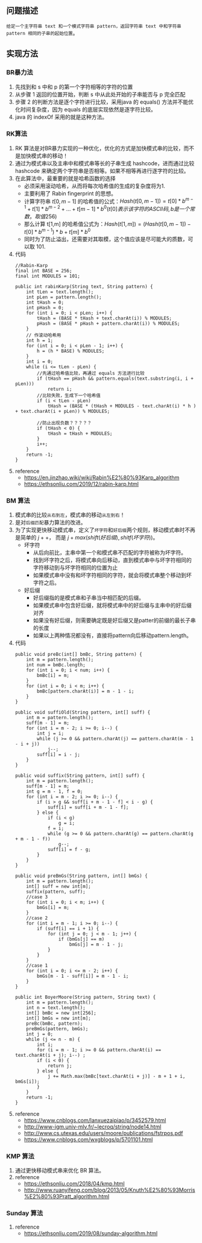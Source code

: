 ## 问题描述
`给定一个主字符串 text 和一个模式字符串 pattern，返回字符串 text 中和字符串 pattern 相同的子串的起始位置`。
## 实现方法
### BR暴力法
1. 先找到和 s 中和 p 的第一个字符相等的字符的位置
2. 从步骤 1 返回的位置开始，判断 s 中从此处开始的子串能否与 p 完全匹配
3. 步骤 2 的判断方法是逐个字符进行比较，采用java 的 equals() 方法并不能优化时间复杂度，因为 equals 的底层实现依然是逐字符比较。
3. java 的 indexOf 采用的就是这种方法。
### RK算法
1. RK 算法是对BR暴力实现的一种优化，优化的方式是加快模式串的比较，而不是加快模式串的移动！
2. 通过为模式串以及主串中和模式串等长的子串生成 hashcode，进而通过比较 hashcode 来确定两个字符串是否相等。如果不相等再进行逐字符的比较。
3. 在此算法中，最重要的就是哈希函数的选择
	- 必须采用滚动哈希，从而将每次哈希值的生成的复杂度将为1.
	- 主要利用了 Rabin fingerprint 的思想。
	- 计算字符串 $t[0,m-1]$ 的哈希值的公式：$Hash(t[0,m-1]) = t[0]*b^{m-1} + t[1]*b^{m-2}+...+t[m-1]*b^0 (t[0]表示该字符的ASCII码,b是一个常数，取值256)$
	- 那么计算 t[1,m] 的哈希值公式为：$Hash(t[1,m]) = (Hash(t[0,m-1])-t[0]*b^{m-1})*b + t[m]*b^0$
	- 同时为了防止溢出，还需要对其取模，这个值应该是尽可能大的质数，可以取 101.
4. 代码
	```
    //Rabin-Karp
    final int BASE = 256;
    final int MODULES = 101;

    public int rabinKarp(String text, String pattern) {
        int tLen = text.length();
        int pLen = pattern.length();
        int tHash = 0;
        int pHash = 0;
        for (int i = 0; i < pLen; i++) {
            tHash = (BASE * tHash + text.charAt(i)) % MODULES;
            pHash = (BASE * pHash + pattern.charAt(i)) % MODULES;
        }
        // 作滚动哈希用
        int h = 1;
        for (int i = 0; i < pLen - 1; i++) {
            h = (h * BASE) % MODULES;
        }
        int i = 0;
        while (i <= tLen - pLen) {
            //先通过哈希值比较，再通过 equals 方法进行比较
            if (tHash == pHash && pattern.equals(text.substring(i, i + pLen)))
                return i;
            //比较失败，生成下一个哈希值
            if (i < tLen - pLen)
                tHash = (BASE * (tHash + MODULES - text.charAt(i) * h ) + text.charAt(i + pLen)) % MODULES;

            //防止出现负数？？？？？
            if (tHash < 0) {
                tHash = tHash + MODULES;
            }
            i++;
        }
        return -1;
    }
	```
5. reference
	- https://en.jinzhao.wiki/wiki/Rabin%E2%80%93Karp_algorithm
	- https://ethsonliu.com/2019/12/rabin-karp.html
### BM 算法
1. 模式串的比较`从右到左`，模式串的移动`从左到右`！
2. 是对`后缀匹配`暴力算法的改进。
3. 为了实现更快移动模式串，定义了`坏字符`和`好后缀`两个规则，移动模式串时不再是简单的 $j++$， 而是 $j+max(shift(好后缀),shitf(坏字符))$。
	- 坏字符
		- 从后向前比，主串中第一个和模式串不匹配的字符被称为坏字符。
		- 找到坏字符之后，将模式串向后移动，直到模式串中与坏字符相同的字符移动到与坏字符相同的位置为止
		- 如果模式串中没有和坏字符相同的字符，就会将模式串整个移动到坏字符之后。
	- 好后缀
		- 好后缀指的是模式串和子串当中相匹配的后缀。
		- 如果模式串中包含好后缀，就将模式串中的好后缀与主串中的好后缀对齐
		- 如果没有好后缀，则需要确定既是好后缀又是patter的前缀的最长子串的长度
		- 如果以上两种情况都没有，直接将pattern向后移动pattern.length。
4. 代码
	```
	public void preBc(int[] bmBc, String pattern) {
        int m = pattern.length();
        int num = bmBc.length;
        for (int i = 0; i < num; i++) {
            bmBc[i] = m;
        }
        for (int i = 0; i < m; i++) {
            bmBc[pattern.charAt(i)] = m - 1 - i;
        }
    }

    public void suffiOld(String pattern, int[] suff) {
        int m = pattern.length();
        suff[m - 1] = m;
        for (int i = m - 2; i >= 0; i--) {
            int j = i;
            while (j >= 0 && pattern.charAt(j) == pattern.charAt(m - 1 - i + j))
                j--;
            suff[i] = i - j;
        }
    }

    public void suffix(String pattern, int[] suff) {
        int m = pattern.length();
        suff[m - 1] = m;
        int g = m - 1, f = 0;
        for (int i = m - 2; i >= 0; i--) {
            if (i > g && suff[i + m - 1 - f] < i - g) {
                suff[i] = suff[i + m - 1 - f];
            } else {
                if (i < g)
                    g = i;
                f = i;
                while (g >= 0 && pattern.charAt(g) == pattern.charAt(g + m - 1 - f))
                    g--;
                suff[i] = f - g;
            }
        }
    }

    public void preBmGs(String pattern, int[] bmGs) {
        int m = pattern.length();
        int[] suff = new int[m];
        suffix(pattern, suff);
        //case 3
        for (int i = 0; i < m; i++) {
            bmGs[i] = m;
        }
        //case 2
        for (int i = m - 1; i >= 0; i--) {
            if (suff[i] == i + 1) {
                for (int j = 0; j < m - 1; j++) {
                    if (bmGs[j] == m)
                        bmGs[j] = m - 1 - j;
                }
            }
        }
        //case 1
        for (int i = 0; i <= m - 2; i++) {
            bmGs[m - 1 - suff[i]] = m - 1 - i;
        }
    }

    public int BoyerMoore(String pattern, String text) {
        int m = pattern.length();
        int n = text.length();
        int[] bmBc = new int[256];
        int[] bmGs = new int[m];
        preBc(bmBc, pattern);
        preBmGs(pattern, bmGs);
        int j = 0;
        while (j <= n - m) {
            int i;
            for (i = m - 1; i >= 0 && pattern.charAt(i) == text.charAt(i + j); i--) ;
            if (i < 0) {
                return j;
            } else {
                j += Math.max(bmBc[text.charAt(i + j)] - m + 1 + i, bmGs[i]);
            }
        }
        return -1;
    }
	```
5. reference
	- https://www.cnblogs.com/lanxuezaipiao/p/3452579.html
	- http://www-igm.univ-mlv.fr/~lecroq/string/node14.html
	- http://www.cs.utexas.edu/users/moore/publications/fstrpos.pdf
	- https://www.cnblogs.com/wxgblogs/p/5701101.html

### KMP 算法
1. 通过更快移动模式串来优化 BR 算法。
2. reference
	- https://ethsonliu.com/2018/04/kmp.html
	- http://www.ruanyifeng.com/blog/2013/05/Knuth%E2%80%93Morris%E2%80%93Pratt_algorithm.html
### Sunday 算法
1. reference
	- https://ethsonliu.com/2019/08/sunday-algorithm.html